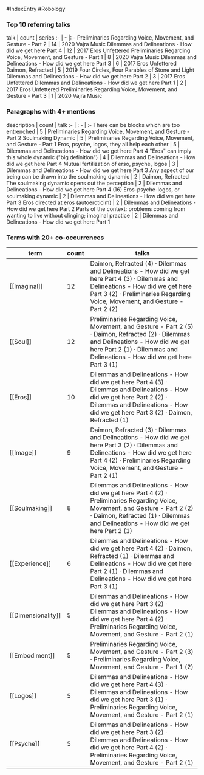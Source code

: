 #IndexEntry #Robology

### Top 10 referring talks
talk | count | series
:- | - |: -
<a data-href="Preliminaries Regarding Voice, Movement, and Gesture - Part 2" class="internal-link">Preliminaries Regarding Voice, Movement, and Gesture - Part 2</a> | 14 | <a data-href="2020 Vajra Music" class="internal-link">2020 Vajra Music</a>
<a data-href="Dilemmas and Delineations - How did we get here Part 4" class="internal-link">Dilemmas and Delineations - How did we get here Part 4</a> | 12 | <a data-href="2017 Eros Unfettered" class="internal-link">2017 Eros Unfettered</a>
<a data-href="Preliminaries Regarding Voice, Movement, and Gesture - Part 1" class="internal-link">Preliminaries Regarding Voice, Movement, and Gesture - Part 1</a> | 8 | <a data-href="2020 Vajra Music" class="internal-link">2020 Vajra Music</a>
<a data-href="Dilemmas and Delineations - How did we get here Part 3" class="internal-link">Dilemmas and Delineations - How did we get here Part 3</a> | 6 | <a data-href="2017 Eros Unfettered" class="internal-link">2017 Eros Unfettered</a>
<a data-href="Daimon, Refracted" class="internal-link">Daimon, Refracted</a> | 5 | <a data-href="2019 Four Circles, Four Parables of Stone and Light" class="internal-link">2019 Four Circles, Four Parables of Stone and Light</a>
<a data-href="Dilemmas and Delineations - How did we get here Part 2" class="internal-link">Dilemmas and Delineations - How did we get here Part 2</a> | 3 | <a data-href="2017 Eros Unfettered" class="internal-link">2017 Eros Unfettered</a>
<a data-href="Dilemmas and Delineations - How did we get here Part 1" class="internal-link">Dilemmas and Delineations - How did we get here Part 1</a> | 2 | <a data-href="2017 Eros Unfettered" class="internal-link">2017 Eros Unfettered</a>
<a data-href="Preliminaries Regarding Voice, Movement, and Gesture - Part 3" class="internal-link">Preliminaries Regarding Voice, Movement, and Gesture - Part 3</a> | 1 | <a data-href="2020 Vajra Music" class="internal-link">2020 Vajra Music</a>

### Paragraphs with 4+ mentions
description | count | talk
:- | : - | :-
<a aria-label-position="top" aria-label="Preliminaries Regarding Voice, Movement, and Gesture - Part 2 > There can be blocks which are too entrenched" data-href="Preliminaries Regarding Voice, Movement, and Gesture - Part 2#There can be blocks which are too entrenched" class="internal-link">There can be blocks which are too entrenched</a> | 5 | <a data-href="Preliminaries Regarding Voice, Movement, and Gesture - Part 2" class="internal-link">Preliminaries Regarding Voice, Movement, and Gesture - Part 2</a>
<a aria-label-position="top" aria-label="Preliminaries Regarding Voice, Movement, and Gesture - Part 1 > Soulmaking Dynamic" data-href="Preliminaries Regarding Voice, Movement, and Gesture - Part 1#Soulmaking Dynamic" class="internal-link">Soulmaking Dynamic</a> | 5 | <a data-href="Preliminaries Regarding Voice, Movement, and Gesture - Part 1" class="internal-link">Preliminaries Regarding Voice, Movement, and Gesture - Part 1</a>
<a aria-label-position="top" aria-label="Dilemmas and Delineations - How did we get here Part 4 > Eros psyche logos they all help each other" data-href="Dilemmas and Delineations - How did we get here Part 4#Eros psyche logos they all help each other" class="internal-link">Eros, psyche, logos, they all help each other</a> | 5 | <a data-href="Dilemmas and Delineations - How did we get here Part 4" class="internal-link">Dilemmas and Delineations - How did we get here Part 4</a>
<a aria-label-position="top" aria-label="Dilemmas and Delineations - How did we get here Part 4 > Eros can imply this whole dynamic big definition" data-href="Dilemmas and Delineations - How did we get here Part 4#Eros can imply this whole dynamic big definition" class="internal-link">&quot;Eros&quot; can imply this whole dynamic (&quot;big definition&quot;)</a> | 4 | <a data-href="Dilemmas and Delineations - How did we get here Part 4" class="internal-link">Dilemmas and Delineations - How did we get here Part 4</a>
<a aria-label-position="top" aria-label="Dilemmas and Delineations - How did we get here Part 3 > Mutual fertilization of erso psyche logos" data-href="Dilemmas and Delineations - How did we get here Part 3#Mutual fertilization of erso psyche logos" class="internal-link">Mutual fertilization of erso, psyche, logos</a> | 3 | <a data-href="Dilemmas and Delineations - How did we get here Part 3" class="internal-link">Dilemmas and Delineations - How did we get here Part 3</a>
<a aria-label-position="top" aria-label="Daimon, Refracted > Any aspect of our being can be drawn into the soulmaking dynamic" data-href="Daimon, Refracted#Any aspect of our being can be drawn into the soulmaking dynamic" class="internal-link">Any aspect of our being can be drawn into the soulmaking dynamic</a> | 2 | <a data-href="Daimon, Refracted" class="internal-link">Daimon, Refracted</a>
<a aria-label-position="top" aria-label="Dilemmas and Delineations - How did we get here Part 4 > The soulmaking dynamic opens out the perception" data-href="Dilemmas and Delineations - How did we get here Part 4#The soulmaking dynamic opens out the perception" class="internal-link">The soulmaking dynamic opens out the perception</a> | 2 | <a data-href="Dilemmas and Delineations - How did we get here Part 4" class="internal-link">Dilemmas and Delineations - How did we get here Part 4</a>
<a aria-label-position="top" aria-label="Dilemmas and Delineations - How did we get here Part 3 > 16 Eros-psyche-logos or soulmaking dynamic" data-href="Dilemmas and Delineations - How did we get here Part 3#16 Eros-psyche-logos or soulmaking dynamic" class="internal-link">(16) Eros-psyche-logos, or soulmaking dynamic</a> | 2 | <a data-href="Dilemmas and Delineations - How did we get here Part 3" class="internal-link">Dilemmas and Delineations - How did we get here Part 3</a>
<a aria-label-position="top" aria-label="Dilemmas and Delineations - How did we get here Part 2 > Eros directed at eros autoeroticim" data-href="Dilemmas and Delineations - How did we get here Part 2#Eros directed at eros autoeroticim" class="internal-link">Eros directed at eros (autoeroticim)</a> | 2 | <a data-href="Dilemmas and Delineations - How did we get here Part 2" class="internal-link">Dilemmas and Delineations - How did we get here Part 2</a>
<a aria-label-position="top" aria-label="Dilemmas and Delineations - How did we get here Part 1 > Parts of the context problems coming from wanting to live without clinging; imaginal practice" data-href="Dilemmas and Delineations - How did we get here Part 1#Parts of the context problems coming from wanting to live without clinging; imaginal practice" class="internal-link">Parts of the context: problems coming from wanting to live without clinging; imaginal practice</a> | 2 | <a data-href="Dilemmas and Delineations - How did we get here Part 1" class="internal-link">Dilemmas and Delineations - How did we get here Part 1</a>

### Terms with 20+ co-occurrences
term | count | talks
-|-|-
[[Imaginal]] | 12 | <span class="counts"><a data-href="Daimon, Refracted" class="internal-link">Daimon, Refracted</a> (4) · <a data-href="Dilemmas and Delineations - How did we get here Part 4" class="internal-link">Dilemmas and Delineations - How did we get here Part 4</a> (3) · <a data-href="Dilemmas and Delineations - How did we get here Part 3" class="internal-link">Dilemmas and Delineations - How did we get here Part 3</a> (2) · <a data-href="Preliminaries Regarding Voice, Movement, and Gesture - Part 2" class="internal-link">Preliminaries Regarding Voice, Movement, and Gesture - Part 2</a> (2)</span> 
[[Soul]] | 12 | <span class="counts"><a data-href="Preliminaries Regarding Voice, Movement, and Gesture - Part 2" class="internal-link">Preliminaries Regarding Voice, Movement, and Gesture - Part 2</a> (5) · <a data-href="Daimon, Refracted" class="internal-link">Daimon, Refracted</a> (2) · <a data-href="Dilemmas and Delineations - How did we get here Part 2" class="internal-link">Dilemmas and Delineations - How did we get here Part 2</a> (1) · <a data-href="Dilemmas and Delineations - How did we get here Part 3" class="internal-link">Dilemmas and Delineations - How did we get here Part 3</a> (1)</span> 
[[Eros]] | 10 | <span class="counts"><a data-href="Dilemmas and Delineations - How did we get here Part 4" class="internal-link">Dilemmas and Delineations - How did we get here Part 4</a> (3) · <a data-href="Dilemmas and Delineations - How did we get here Part 2" class="internal-link">Dilemmas and Delineations - How did we get here Part 2</a> (2) · <a data-href="Dilemmas and Delineations - How did we get here Part 3" class="internal-link">Dilemmas and Delineations - How did we get here Part 3</a> (2) · <a data-href="Daimon, Refracted" class="internal-link">Daimon, Refracted</a> (1)</span> 
[[Image]] | 9 | <span class="counts"><a data-href="Daimon, Refracted" class="internal-link">Daimon, Refracted</a> (3) · <a data-href="Dilemmas and Delineations - How did we get here Part 3" class="internal-link">Dilemmas and Delineations - How did we get here Part 3</a> (2) · <a data-href="Dilemmas and Delineations - How did we get here Part 4" class="internal-link">Dilemmas and Delineations - How did we get here Part 4</a> (2) · <a data-href="Preliminaries Regarding Voice, Movement, and Gesture - Part 2" class="internal-link">Preliminaries Regarding Voice, Movement, and Gesture - Part 2</a> (1)</span> 
[[Soulmaking]] | 8 | <span class="counts"><a data-href="Dilemmas and Delineations - How did we get here Part 4" class="internal-link">Dilemmas and Delineations - How did we get here Part 4</a> (2) · <a data-href="Preliminaries Regarding Voice, Movement, and Gesture - Part 2" class="internal-link">Preliminaries Regarding Voice, Movement, and Gesture - Part 2</a> (2) · <a data-href="Daimon, Refracted" class="internal-link">Daimon, Refracted</a> (1) · <a data-href="Dilemmas and Delineations - How did we get here Part 2" class="internal-link">Dilemmas and Delineations - How did we get here Part 2</a> (1)</span> 
[[Experience]] | 6 | <span class="counts"><a data-href="Dilemmas and Delineations - How did we get here Part 4" class="internal-link">Dilemmas and Delineations - How did we get here Part 4</a> (2) · <a data-href="Daimon, Refracted" class="internal-link">Daimon, Refracted</a> (1) · <a data-href="Dilemmas and Delineations - How did we get here Part 2" class="internal-link">Dilemmas and Delineations - How did we get here Part 2</a> (1) · <a data-href="Dilemmas and Delineations - How did we get here Part 3" class="internal-link">Dilemmas and Delineations - How did we get here Part 3</a> (1)</span> 
[[Dimensionality]] | 5 | <span class="counts"><a data-href="Dilemmas and Delineations - How did we get here Part 3" class="internal-link">Dilemmas and Delineations - How did we get here Part 3</a> (2) · <a data-href="Dilemmas and Delineations - How did we get here Part 4" class="internal-link">Dilemmas and Delineations - How did we get here Part 4</a> (2) · <a data-href="Preliminaries Regarding Voice, Movement, and Gesture - Part 2" class="internal-link">Preliminaries Regarding Voice, Movement, and Gesture - Part 2</a> (1)</span> 
[[Embodiment]] | 5 | <span class="counts"><a data-href="Preliminaries Regarding Voice, Movement, and Gesture - Part 2" class="internal-link">Preliminaries Regarding Voice, Movement, and Gesture - Part 2</a> (3) · <a data-href="Preliminaries Regarding Voice, Movement, and Gesture - Part 1" class="internal-link">Preliminaries Regarding Voice, Movement, and Gesture - Part 1</a> (2)</span> 
[[Logos]] | 5 | <span class="counts"><a data-href="Dilemmas and Delineations - How did we get here Part 4" class="internal-link">Dilemmas and Delineations - How did we get here Part 4</a> (3) · <a data-href="Dilemmas and Delineations - How did we get here Part 3" class="internal-link">Dilemmas and Delineations - How did we get here Part 3</a> (1) · <a data-href="Preliminaries Regarding Voice, Movement, and Gesture - Part 2" class="internal-link">Preliminaries Regarding Voice, Movement, and Gesture - Part 2</a> (1)</span> 
[[Psyche]] | 5 | <span class="counts"><a data-href="Dilemmas and Delineations - How did we get here Part 3" class="internal-link">Dilemmas and Delineations - How did we get here Part 3</a> (2) · <a data-href="Dilemmas and Delineations - How did we get here Part 4" class="internal-link">Dilemmas and Delineations - How did we get here Part 4</a> (2) · <a data-href="Preliminaries Regarding Voice, Movement, and Gesture - Part 2" class="internal-link">Preliminaries Regarding Voice, Movement, and Gesture - Part 2</a> (1)</span> 

